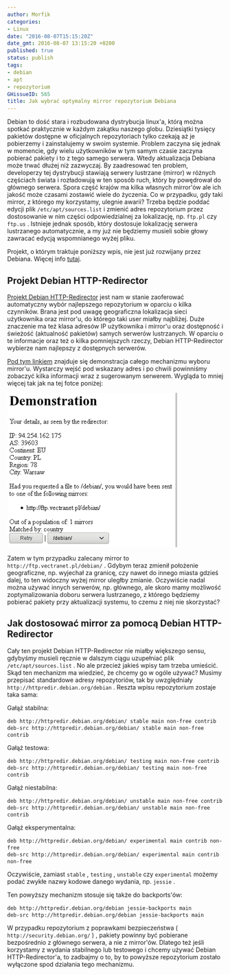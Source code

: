 ```yaml
---
author: Morfik
categories:
- Linux
date: "2016-08-07T15:15:20Z"
date_gmt: 2016-08-07 13:15:20 +0200
published: true
status: publish
tags:
- debian
- apt
- repozytorium
GHissueID: 565
title: Jak wybrać optymalny mirror repozytorium Debiana
---
```


Debian to dość stara i rozbudowana dystrybucja linux'a, którą można spotkać praktycznie w każdym
zakątku naszego globu. Dziesiątki tysięcy pakietów dostępne w oficjalnych repozytoriach tylko
czekają aż je pobierzemy i zainstalujemy w swoim systemie. Problem zaczyna się jednak w momencie,
gdy wielu użytkowników w tym samym czasie zaczyna pobierać pakiety i to z tego samego serwera. Wtedy
aktualizacja Debiana może trwać dłużej niż zazwyczaj. By zaadresować ten problem, developerzy tej
dystrybucji stawiają serwery lustrzane (mirror) w różnych częściach świata i rozładowują w ten
sposób ruch, który by powędrował do głównego serwera. Spora część krajów ma kilka własnych
mirror'ów ale ich jakość może czasami zostawić wiele do życzenia. Co w przypadku, gdy taki mirror,
z którego my korzystamy, ulegnie awarii? Trzeba będzie poddać edycji plik `/etc/apt/sources.list` i
zmienić adres repozytorium przez dostosowanie w nim części odpowiedzialnej za lokalizację, np.
`ftp.pl` czy `ftp.us` . Istnieje jednak sposób, który dostosuje lokalizację serwera lustrzanego
automatycznie, a my już nie będziemy musieli sobie głowy zawracać edycją wspomnianego wyżej pliku.

Projekt, o którym traktuje poniższy wpis, nie jest już rozwijany przez Debiana. Więcej info
[tutaj][1].

<!--more-->
## Projekt Debian HTTP-Redirector

[Projekt Debian HTTP-Redirector][2] jest nam w stanie zaoferować automatyczny wybór najlepszego
repozytorium w oparciu o kilka czynników. Brana jest pod uwagę geograficzna lokalizacja sieci
użytkownika oraz mirror'u, do którego taki user miałby najbliżej. Duże znaczenie ma też klasa
adresów IP użytkownika i mirror'u oraz dostępność i świeżość (aktualność pakietów) samych serwerów
lustrzanych. W oparciu o te informacje oraz też o kilka pomniejszych rzeczy, Debian HTTP-Redirector
wybierze nam najlepszy z dostępnych serwerów.

[Pod tym linkiem][3] znajduje się demonstracja całego mechanizmu wyboru mirror'u. Wystarczy wejść
pod wskazany adres i po chwili powinniśmy zobaczyć kilka informacji wraz z sugerowanym serwerem.
Wygląda to mniej więcej tak jak na tej fotce poniżej:

![debian-http-redirector-mirror-aktualizacja-systemu](/img/2016/08/1.debian-http-redirector-mirror-aktualizacja-systemu.png#medium)

Zatem w tym przypadku zalecany mirror to `http://ftp.vectranet.pl/debian/` . Gdybym teraz zmienił
położenie geograficzne, np. wyjechał za granicę, czy nawet do innego miasta gdzieś dalej, to ten
widoczny wyżej mirror uległby zmianie. Oczywiście nadal można używać innych serwerów, np. głównego,
ale skoro mamy możliwość zoptymalizowania doboru serwera lustrzanego, z którego będziemy pobierać
pakiety przy aktualizacji systemu, to czemu z niej nie skorzystać?

## Jak dostosować mirror za pomocą Debian HTTP-Redirector

Cały ten projekt Debian HTTP-Redirector nie miałby większego sensu, gdybyśmy musieli ręcznie w
dalszym ciągu uzupełniać plik `/etc/apt/sources.list` . No ale przecież jakieś wpisy tam trzeba
umieścić. Skąd ten mechanizm ma wiedzieć, że chcemy go w ogóle używać? Musimy przepisać standardowe
adresy repozytoriów, tak by uwzględniały `http://httpredir.debian.org/debian` . Reszta wpisu
repozytorium zostaje taka sama:

Gałąź stabilna:

    deb http://httpredir.debian.org/debian/ stable main non-free contrib
    deb-src http://httpredir.debian.org/debian/ stable main non-free contrib

Gałąź testowa:

    deb http://httpredir.debian.org/debian/ testing main non-free contrib
    deb-src http://httpredir.debian.org/debian/ testing main non-free contrib

Gałąź niestabilna:

    deb http://httpredir.debian.org/debian/ unstable main non-free contrib
    deb-src http://httpredir.debian.org/debian/ unstable main non-free contrib

Gałąź eksperymentalna:

    deb http://httpredir.debian.org/debian/ experimental main contrib non-free
    deb-src http://httpredir.debian.org/debian/ experimental main contrib non-free

Oczywiście, zamiast `stable` , `testing` , `unstable` czy `experimental` możemy podać zwykłe nazwy
kodowe danego wydania, np. `jessie` .

Ten powyższy mechanizm stosuje się także do backports'ów:

    deb http://httpredir.debian.org/debian jessie-backports main
    deb-src http://httpredir.debian.org/debian jessie-backports main

W przypadku repozytorium z poprawkami bezpieczeństwa ( `http://security.debian.org/` ) , pakiety
powinny być pobierane bezpośrednio z głównego serwera, a nie z mirror'ów. Dlatego też jeśli
korzystamy z wydania stabilnego lub testowego i chcemy używać Debian HTTP-Redirector'a, to zadbajmy
o to, by to powyższe repozytorium zostało wyłączone spod działania tego mechanizmu.


[1]: https://wiki.debian.org/DebianGeoMirror
[2]: http://httpredir.debian.org/
[3]: http://httpredir.debian.org/demo.html
